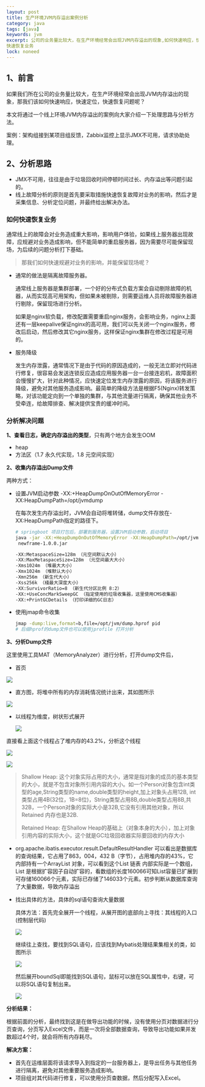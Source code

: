 ```yaml
---
layout: post
title: 生产环境JVM内存溢出案例分析
category: java
tags: [java]
keywords: jvm
excerpt: 公司的业务量比较大，在生产环境经常会出现JVM内存溢出的现象,如何快速响应，快速定位，
快速恢复业务
lock: noneed
---
```


## 1、前言

如果我们所在公司的业务量比较大，在生产环境经常会出现JVM内存溢出的现象，那我们该如何快速响应，快速定位，快速恢复问题呢？

本文将通过一个线上环境JVM内存溢出的案例向大家介绍一下处理思路与分析方法。

案例：架构组接到某项目组反馈，Zabbix监控上显示JMX不可用，请求协助处理。



## 2、分析思路

- JMX不可用，往往是由于垃圾回收时间停顿时间过长、内存溢出等问题引起的。
- 线上故障分析的原则是首先要采取措施快速恢复故障对业务的影响，然后才是采集信息、分析定位问题，并最终给出解决办法。

### 如何快速恢复业务

通常线上的故障会对业务造成重大影响，影响用户体验，如果线上服务器出现故障，应规避对业务造成影响，但不能简单的重启服务器，因为需要尽可能保留现场，为后续的问题分析打下基础。

> 那我们如何快速规避对业务的影响，并能保留现场呢？

- 通常的做法是隔离故障服务器。

  通常线上服务器是集群部署，一个好的分布式负载方案会自动剔除故障的机器，从而实现高可用架构，但如果未被剔除，则需要运维人员将故障服务器进行剔除，保留现场进行分析。

  如果是nginx软负载，修改配置需要重启nginx服务，会影响业务，nginx上面还有一层keepalive保证nginx的高可用，我们可以先关闭一个nginx服务，修改后启动，然后修改其它nginx服务，这样保证nginx集群在修改过程是可用的。

- 服务降级

  发生内存泄露，通常情况下是由于代码的原因造成的，一般无法立即对代码进行修复，很容易会发送连锁反应造成应用服务器一台一台接连宕机，故障面积会慢慢扩大，针对此种情况，应快速定位发生内存泄露的原因，将该服务进行降级，避免对其他服务造成影响。最简单的降级方法是根据F5(Nginx)转发策略，对该功能定向到一个单独的集群，与其他流量进行隔离，确保其他业务不受牵连，给故障排查、解决提供宝贵的缓冲时间。

### 分析解决问题

**1、查看日志，确定内存溢出的类型**，只有两个地方会发生OOM

- heap
- 方法区（1.7 永久代实现，1.8 元空间实现）

**2、收集内存溢出Dump文件**

两种方式：

- 设置JVM启动参数 -XX:+HeapDumpOnOutOfMemoryError -XX:HeapDumpPath=/opt/jvmdump

  在每次发生内存溢出时，JVM会自动将堆转储，dump文件存放在-XX:HeapDumpPath指定的路径下。

  ```sh
  # springboot 项目打包后，部署到服务器，设置JVM启动参数，启动项目
  java -jar -XX:+HeapDumpOnOutOfMemoryError -XX:HeapDumpPath=/opt/jvmdump -XX:MetaspaceSize=128m -XX:MaxMetaspaceSize=128m -Xms1024m -Xmx1024m -Xmn256m -Xss256k -XX:SurvivorRatio=8 -XX:+UseConcMarkSweepGC 
   newframe-1.0.0.jar
  
  -XX:MetaspaceSize=128m （元空间默认大小）
  -XX:MaxMetaspaceSize=128m （元空间最大大小）
  -Xms1024m （堆最大大小）
  -Xmx1024m （堆默认大小）
  -Xmn256m （新生代大小）
  -Xss256k （棧最大深度大小）
  -XX:SurvivorRatio=8 （新生代分区比例 8:2）
  -XX:+UseConcMarkSweepGC （指定使用的垃圾收集器，这里使用CMS收集器）
  -XX:+PrintGCDetails （打印详细的GC日志）
  ```

- 使用jmap命令收集 

  ```sh
  jmap -dump:live,format=b,file=/opt/jvm/dump.hprof pid
  # 后缀hprof的dump文件也可以使用jprofile 打开分析
  ```

  

**3、分析Dump文件**

这里使用工具MAT（MemoryAnalyzer）进行分析，打开dump文件后，

- 首页

![](\assets\images\2020\java\jvm-oom-mat.jpg)

- 直方图，将堆中所有的内存消耗情况统计出来，其如图所示

![](\assets\images\2020\java\jvm-oom-mat2.png)

- 以线程为维度，树状形式展开

  ![](\assets\images\2020\java\jvm-oom-mat3.jpg)

直接看上面这个线程占了堆内存的43.2%，分析这个线程

![](\assets\images\2020\java\jvm-oom-mat4.jpg)

![](\assets\images\2020\java\jvm-oom-mat5.png)

> Shallow Heap: 这个对象实际占用的大小，通常是指对象的成员的基本类型的大小，就是不包含对象所引用内容的大小。如一个Person对象包含int类型的age,String类型的name,double类型的height,加上对象头占用12B, int类型占用4B(32位，1B=8位)，String类型占用8B,double类型占用8B,共32B，一个Person对象的实际大小是32B,它没有引用其他对象，所以Retained 内存也是32B.
>
> Retained Heap:  在Shallow Heap的基础上（对象本身的大小），加上对象引用内容的实际大小，这个就是GC垃圾回收器实际要回收的内存大小

- org.apache.ibatis.executor.result.DefaultResultHandler 可以看出是数据库的查询结果，它占用了863，004，432 B（字节），占用堆内存的43%，它内部持有一个ArrayList 对象，可以看到这个List 链表 内部实际是一个数组，List 是根据扩容因子自动扩容的，看数组的长度160066可知List容量已扩展到可存储160066个元素，实际已存储了146033个元素。初步判断从数据库查询了大量数据，导致内存溢出

- 找出具体的方法，具体的sql语句查询大量数据

  具体方法：首先完全展开一个线程，从展开图的底部向上寻找：其线程的入口(控制层代码)

  ![](\assets\images\2020\java\jvm-oom-mat5.jpg)

  继续往上查找，要找到SQL语句，应该找到Mybatis处理结果集相关的类，如图所示

  ![](\assets\images\2020\java\jvm-oom-mat6.jpg)

  然后展开boundSql即能找到SQL语句，鼠标可以放在SQL属性中，右键，可以将SQL语句复制出来。

  ![](\assets\images\2020\java\jvm-oom-mat7.jpg)

**分析结果：**

根据前面的分析，最终找到这是在做导出功能的时候，没有使用分页对数据进行分页查询，分页写入Excel文件，而是一次将全部数据查询，导致导出功能如果并发数超过4个时，就会将所有内存耗尽。

**解决方案：**

- 首先在运维层面将该请求导入到指定的一台服务器上，是导出任务与其他任务进行隔离，避免对其他重要服务造成影响。
- 项目组对其代码进行修复，可以使用分页查数据，然后分配写入Excel。